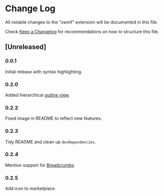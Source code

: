 # Change Log

All notable changes to the "swmf" extension will be documented in this file.

Check [Keep a Changelog](http://keepachangelog.com/) for recommendations on how to structure this file.

## [Unreleased]
### 0.0.1 
Initial release with syntax highlighting.
### 0.2.0 
Added hierarchical [outline view](https://code.visualstudio.com/docs/getstarted/userinterface#_outline-view).
### 0.2.2 
Fixed image in README to reflect new features.
### 0.2.3
Tidy README and clean up `devDependencies`.
### 0.2.4
Mention support for [Breadcrumbs](https://code.visualstudio.com/updates/v1_26#_breadcrumbs).
### 0.2.5
Add icon to marketplace.
